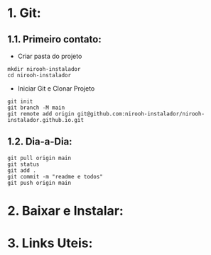 # 1. Git:
## 1.1. Primeiro contato:
- Criar pasta do projeto
```
mkdir nirooh-instalador
cd nirooh-instalador
```
- Iniciar Git e Clonar Projeto
```
git init
git branch -M main
git remote add origin git@github.com:nirooh-instalador/nirooh-instalador.github.io.git
```
## 1.2. Dia-a-Dia:
```
git pull origin main
git status
git add .
git commit -m "readme e todos"
git push origin main
```

# 2. Baixar e Instalar:

# 3. Links Uteis:
